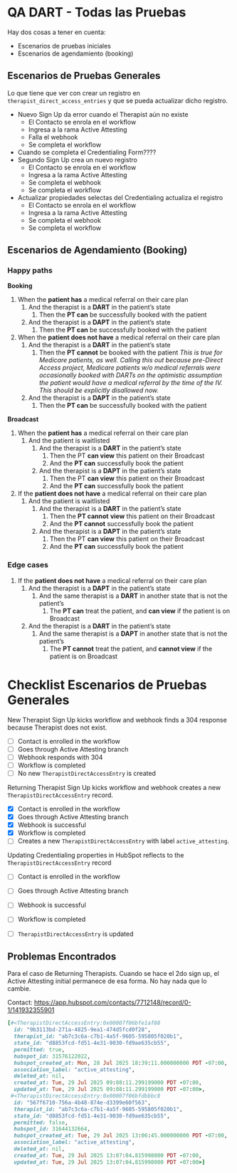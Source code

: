 # QA DART - Todas las Pruebas

Hay dos cosas a tener en cuenta:

- Escenarios de pruebas iniciales
- Escenarios de agendamiento (booking)

## Escenarios de Pruebas Generales

Lo que tiene que ver con crear un registro en `therapist_direct_access_entries` y que se pueda actualizar dicho registro.

- Nuevo Sign Up da error cuando el Therapist aún no existe
	- El Contacto se enrola en el workflow
	- Ingresa a la rama Active Attesting
	- Falla el webhook
	- Se completa el workflow
- Cuando se completa el Credentialing Form????
- Segundo Sign Up crea un nuevo registro
	- El Contacto se enrola en el workflow
	- Ingresa a la rama Active Attesting
	- Se completa el webhook
	- Se completa el workflow
- Actualizar propiedades selectas del Credentialing actualiza el registro
	- El Contacto se enrola en el workflow
	- Ingresa a la rama Active Attesting
	- Se completa el webhook
	- Se completa el workflow


## Escenarios de Agendamiento (Booking)

### Happy paths

**Booking**

1. When the **patient has** a medical referral on their care plan
    1. And the therapist is a **DART** in the patient’s state
        1. Then the **PT can** be successfully booked with the patient
    2. And the therapist is a **DAPT** in the patient’s state
        1. Then the **PT can** be successfully booked with the patient
2. When the **patient does not have** a medical referral on their care plan
    1. And the therapist is a **DART** in the patient’s state
        1. Then the **PT cannot** be booked with the patient _This is true for Medicare patients, as well. Calling this out because pre-Direct Access project, Medicare patients w/o medical referrals were occasionally booked with DARTs on the optimistic assumption the patient would have a medical referral by the time of the IV. This should be explicitly disallowed now._
    2. And the therapist is a **DAPT** in the patient’s state
        1. Then the **PT can** be successfully booked with the patient

**Broadcast**

1. When the **patient has** a medical referral on their care plan
    1. And the patient is waitlisted
        1. And the therapist is a **DART** in the patient’s state
            1. Then the PT **can view** this patient on their Broadcast
            2. And the **PT can** successfully book the patient
        2. And the therapist is a **DAPT** in the patient’s state
            1. Then the PT **can view** this patient on their Broadcast
            2. And the **PT can** successfully book the patient
2. If the **patient does not have** a medical referral on their care plan
    1. And the patient is waitlisted
        1. And the therapist is a **DART** in the patient’s state
            1. Then the **PT cannot** **view** this patient on their Broadcast
            2. And the **PT cannot** successfully book the patient
        2. And the therapist is a **DAPT** in the patient’s state
            1. Then the PT **can view** this patient on their Broadcast
            2. And the **PT can** successfully book the patient

### Edge cases

1. If the **patient does not have** a medical referral on their care plan
    1. And the therapist is a **DAPT** in the patient’s state
        1. And the same therapist is a **DART** in another state that is not the patient’s
            1. The **PT can** treat the patient, and **can view** if the patient is on Broadcast
    2. And the therapist is a **DART** in the patient’s state
        1. And the same therapist is a **DAPT** in another state that is not the patient’s
            1. The **PT cannot** treat the patient, and **cannot view** if the patient is on Broadcast



# Checklist Escenarios de Pruebas Generales

New Therapist Sign Up kicks workflow and webhook finds a 304 response because Therapist does not exist.
- [ ] Contact is enrolled in the workflow
- [ ] Goes through Active Attesting branch
- [ ] Webhook responds with 304
- [ ] Workflow is completed
- [ ] No new `TherapistDirectAccessEntry` is created

Returning Therapist Sign Up kicks workflow and webhook creates a new `TherapistDirectAccessEntry` record.
- [x] Contact is enrolled in the workflow
- [x] Goes through Active Attesting branch
- [x] Webhook is successful
- [x] Workflow is completed
- [ ] Creates a new `TherapistDirectAccessEntry` with label `active_attesting`.

Updating Credentialing properties in HubSpot reflects to the `TherapistDirectAccessEntry` record
- [ ] Contact is enrolled in the workflow
- [ ] Goes through Active Attesting branch
- [ ] Webhook is successful
- [ ] Workflow is completed
- [ ] `TherapistDirectAccessEntry` is updated


## Problemas Encontrados

Para el caso de Returning Therapists. Cuando se hace el 2do sign up, el Active Attesting initial permanece de esa forma. No hay nada que lo cambie.

Contact: https://app.hubspot.com/contacts/7712148/record/0-1/141932355901

```ruby
[#<TherapistDirectAccessEntry:0x00007f06bfe1af88
  id: "9b3113bd-271a-4825-9ea1-474d5fcd0f28",
  therapist_id: "ab7c3c6a-c7b1-4a5f-9605-595805f020b1",
  state_id: "d8853fcd-fd51-4e31-9030-fd9ae635cb55",
  permitted: true,
  hubspot_id: 31576122022,
  hubspot_created_at: Mon, 28 Jul 2025 18:39:11.000000000 PDT -07:00,
  association_label: "active_attesting",
  deleted_at: nil,
  created_at: Tue, 29 Jul 2025 09:08:11.299199000 PDT -07:00,
  updated_at: Tue, 29 Jul 2025 09:08:11.299199000 PDT -07:00>,
 #<TherapistDirectAccessEntry:0x00007f06bfdbbbc8
  id: "567f6710-756a-4b48-874e-d3399e60f563",
  therapist_id: "ab7c3c6a-c7b1-4a5f-9605-595805f020b1",
  state_id: "d8853fcd-fd51-4e31-9030-fd9ae635cb55",
  permitted: false,
  hubspot_id: 31644132664,
  hubspot_created_at: Tue, 29 Jul 2025 13:06:45.000000000 PDT -07:00,
  association_label: "active_attesting",
  deleted_at: nil,
  created_at: Tue, 29 Jul 2025 13:07:04.815998000 PDT -07:00,
  updated_at: Tue, 29 Jul 2025 13:07:04.815998000 PDT -07:00>]
```